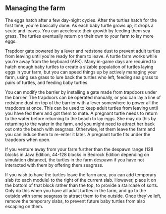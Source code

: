## Managing the farm
The eggs hatch after a few day-night cycles. After the turtles hatch for the first time, you're basically done. As each baby turtle grows up, it drops a scute and leaves. You can accelerate their growth by feeding them sea grass. The turtles eventually return on their own to your farm to lay more eggs.

Trapdoor gate powered by a lever and redstone dust to prevent adult turtles from leaving until you're ready for them to leave.
A turtle farm works while you're away from the keyboard (AFK). Many in-game days are required to hatch enough baby turtles to create a sizable population of turtles laying eggs in your farm, but you can speed things up by actively managing your farm, using sea grass to lure back the turtles who left, feeding sea grass to pairs of turtles, and feeding baby turtles.

You can modify the barrier by installing a gate made from trapdoors under the barrier. The trapdoors can be operated manually, or you can lay a line of redstone dust on top of the barrier with a lever somewhere to power all the trapdoors at once. This can be used to keep adult turtles from leaving until you have fed them and got them to mate. A pregnant turtle needs to return to the water before returning to the beach to lay eggs. She may do this by returning to the water in the farm, and you might need to attract her back out onto the beach with seagrass. Otherwise, let them leave the farm and you can induce them to re-enter it later. A pregnant turtle fits under the trapdoors when open.

If you venture away from your farm further than the despawn range (128 blocks in Java Edition, 44-128 blocks in Bedrock Edition depending on simulation distance), the turtles in the farm despawn if you have not interacted with them by offering them seagrass.

If you wish to have the turtles leave the farm area, you can add temporary slab (to each module) to the right of the current slab. However, place it on the bottom of that block rather than the top, to provide a staircase of sorts. Only do this when you have all adult turtles in the farm, and go to the outside with some seagrass to attract them to the outside. Once they've left, remove the temporary slabs, to prevent future baby turtles from also escaping on them.



